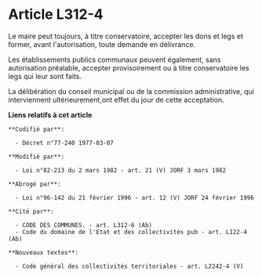 # Article L312-4

Le maire peut toujours, à titre conservatoire, accepter les dons et legs et former, avant l'autorisation, toute demande en
délivrance.

Les établissements publics communaux peuvent également, sans autorisation préalable, accepter provisoirement ou à titre
conservatoire les legs qui leur sont faits.

La délibération du conseil municipal ou de la commission administrative, qui interviennent ultérieurement,ont effet du jour
de cette acceptation.

**Liens relatifs à cet article**

	**Codifié par**:

	  - Décret n°77-240 1977-03-07

	**Modifié par**:

	  - Loi n°82-213 du 2 mars 1982 - art. 21 (V) JORF 3 mars 1982

	**Abrogé par**:

	  - Loi n°96-142 du 21 février 1996 - art. 12 (V) JORF 24 février 1996

	**Cité par**:

	  - CODE DES COMMUNES. - art. L312-6 (Ab)
	  - Code du domaine de l'Etat et des collectivités pub - art. L122-4 (Ab)

	**Nouveaux textes**:

	  - Code général des collectivités territoriales - art. L2242-4 (V)

